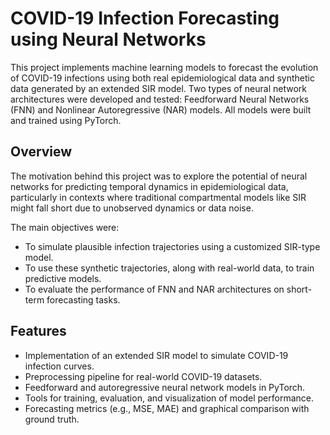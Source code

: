 # COVID-19 Infection Forecasting using Neural Networks

This project implements machine learning models to forecast the evolution of COVID-19 infections using both real epidemiological data and synthetic data generated by an extended SIR model. Two types of neural network architectures were developed and tested: Feedforward Neural Networks (FNN) and Nonlinear Autoregressive (NAR) models. All models were built and trained using PyTorch.

## Overview

The motivation behind this project was to explore the potential of neural networks for predicting temporal dynamics in epidemiological data, particularly in contexts where traditional compartmental models like SIR might fall short due to unobserved dynamics or data noise.

The main objectives were:
- To simulate plausible infection trajectories using a customized SIR-type model.
- To use these synthetic trajectories, along with real-world data, to train predictive models.
- To evaluate the performance of FNN and NAR architectures on short-term forecasting tasks.

## Features

- Implementation of an extended SIR model to simulate COVID-19 infection curves.
- Preprocessing pipeline for real-world COVID-19 datasets.
- Feedforward and autoregressive neural network models in PyTorch.
- Tools for training, evaluation, and visualization of model performance.
- Forecasting metrics (e.g., MSE, MAE) and graphical comparison with ground truth.

